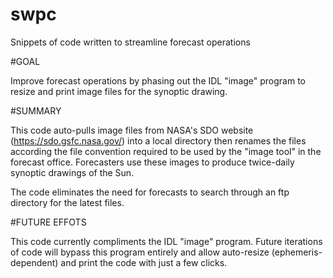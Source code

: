 # swpc
Snippets of code written to streamline forecast operations

#GOAL

Improve forecast operations by phasing out the IDL "image" program to resize and print image files for the synoptic drawing.

#SUMMARY

This code auto-pulls image files from NASA's SDO website (https://sdo.gsfc.nasa.gov/) into a local directory then renames the files according the file convention required to be used by the "image tool" in the forecast office. Forecasters use these images to produce twice-daily synoptic drawings of the Sun. 

The code eliminates the need for forecasts to search through an ftp directory for the latest files. 

#FUTURE EFFOTS

This code currently compliments the IDL "image" program. Future iterations of code will bypass this program entirely and allow auto-resize (ephemeris-dependent) and print the code with just a few clicks. 
